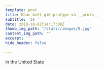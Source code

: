```yaml
---
template: post
title: Khác biệt giữ protype và __proto__
subtitle: 'Js '
date: 2019-10-02T14:17:00Z
thumb_img_path: "/static/images/9.jpg"
content_img_path: ''
excerpt: ''
hide_header: false

---
```

In the United State